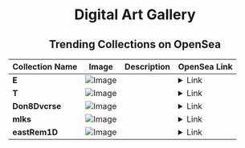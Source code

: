 <div align="center">

# Digital Art Gallery

## Trending Collections on OpenSea

| Collection Name                       | Image                                                                                     | Description                       | OpenSea Link                                                                                          |
|---------------------------------------|-------------------------------------------------------------------------------------------|-----------------------------------|--------------------------------------------------------------------------------------------------------|
| **E** | ![Image](https://i.seadn.io/s/raw/files/d2444d4a22b8d7f8f8604e9029550488.jpg?w=500&auto=format?w=200&auto=format) |  | <details><summary>Link</summary>[E](https://opensea.io/collection/e-2209)</details> |
| **T** | ![Image](https://i.seadn.io/s/raw/files/996913debefdf1bfb635c222ad2c92ea.jpg?w=500&auto=format?w=200&auto=format) |  | <details><summary>Link</summary>[T](https://opensea.io/collection/t-2669)</details> |
| **Don8Dvcrse** | ![Image](https://i.seadn.io/s/raw/files/2b35ed42ee292e1249d7c3a9fb3c6a1b.png?w=500&auto=format?w=200&auto=format) |  | <details><summary>Link</summary>[Don8Dvcrse](https://opensea.io/collection/don8dvcrse)</details> |
| **mlks** | ![Image](https://raw.seadn.io/files/c3ba6e6d05774fadb25311727b917af5.svg?w=200&auto=format) |  | <details><summary>Link</summary>[mlks](https://opensea.io/collection/mlks)</details> |
| **eastRem1D** | ![Image](https://i.seadn.io/s/raw/files/382607dd62ecc1b70187196cca5183e2.png?w=500&auto=format?w=200&auto=format) |  | <details><summary>Link</summary>[eastRem1D](https://opensea.io/collection/eastrem1d)</details> |

</div>